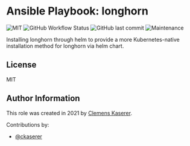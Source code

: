 # Ansible Playbook: longhorn

![MIT](https://img.shields.io/badge/license-MIT-brightgreen.svg?style=flat-square)
![GitHub Workflow Status](https://img.shields.io/github/workflow/status/gepaplexx/playbook-longhorn/Main?style=flat-square)
![GitHub last commit](https://img.shields.io/github/last-commit/gepaplexx/playbook-longhorn?style=flat-square)
![Maintenance](https://img.shields.io/maintenance/yes/2022?style=flat-square)

Installing longhorn through helm to provide a more Kubernetes-native installation method for longhorn via helm chart.

## License

MIT

## Author Information

This role was created in 2021 by [Clemens Kaserer](https://www.ckaserer.dev/).

Contributions by:

- [@ckaserer](https://github.com/ckaserer)
